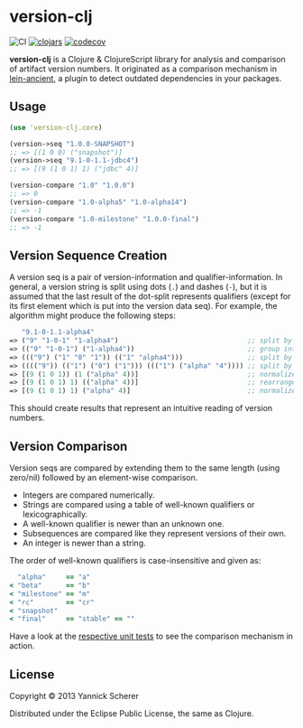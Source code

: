 # version-clj

![CI](https://github.com/xsc/version-clj/workflows/CI/badge.svg?branch=master)
[![clojars](https://img.shields.io/clojars/v/version-cljsvg)](https://clojars.org/version-clj)
[![codecov](https://codecov.io/gh/xsc/version-clj/branch/master/graph/badge.svg?token=xmrXrhA6Z7)](https://codecov.io/gh/xsc/version-clj)

__version-clj__ is a Clojure &amp; ClojureScript library for analysis and
comparison of artifact version numbers. It originated as a comparison mechanism
in [lein-ancient][], a plugin to detect outdated dependencies in your packages.

[lein-ancient]: https://github.com/xsc/lein-ancient

## Usage

```clojure
(use 'version-clj.core)

(version->seq "1.0.0-SNAPSHOT")
;; => [(1 0 0) ("snapshot")]
(version->seq "9.1-0-1.1-jdbc4")
;; => [(9 (1 0 1) 1) ("jdbc" 4)]

(version-compare "1.0" "1.0.0")
;; => 0
(version-compare "1.0-alpha5" "1.0-alpha14")
;; => -1
(version-compare "1.0-milestone" "1.0.0-final")
;; => -1
```

## Version Sequence Creation

A version seq is a pair of version-information and qualifier-information. In
general, a version string is split using dots (`.`) and dashes (`-`), but it is
assumed that the last result of the dot-split represents qualifiers (except for
its first element which is put into the version data seq). For example, the
algorithm might produce the following steps:

```clojure
   "9.1-0-1.1-alpha4"
=> ("9" "1-0-1" "1-alpha4")                                ;; split by dots
=> (("9" "1-0-1") ("1-alpha4"))                            ;; group into version/qualifier data
=> ((("9") ("1" "0" "1")) (("1" "alpha4")))                ;; split by dashes
=> (((("9")) (("1") ("0") ("1"))) ((("1") ("alpha" "4")))) ;; split by letter/integer changes
=> [(9 (1 0 1)) (1 ("alpha" 4))]                           ;; normalize
=> [(9 (1 0 1) 1) (("alpha" 4))]                           ;; rearrange remaining version data
=> [(9 (1 0 1) 1) ("alpha" 4)]                             ;; normalize qualifiers again
```

This should create results that represent an intuitive reading of version
numbers.

## Version Comparison

Version seqs are compared by extending them to the same length (using zero/nil)
followed by an element-wise comparison.

- Integers are compared numerically.
- Strings are compared using a table of well-known qualifiers or lexicographically.
- A well-known qualifier is newer than an unknown one.
- Subsequences are compared like they represent versions of their own.
- An integer is newer than a string.

The order of well-known qualifiers is case-insensitive and given as:

```clojure
  "alpha"     == "a"
< "beta"      == "b"
< "milestone" == "m"
< "rc"        == "cr"
< "snapshot"
< "final"     == "stable" == ""
```

Have a look at the [respective unit tests][compare-test] to see the comparison
mechanism in action.

[compare-test]: https://github.com/xsc/version-clj/blob/master/test/version_clj/compare_test.cljc

## License

Copyright &copy; 2013 Yannick Scherer

Distributed under the Eclipse Public License, the same as Clojure.
